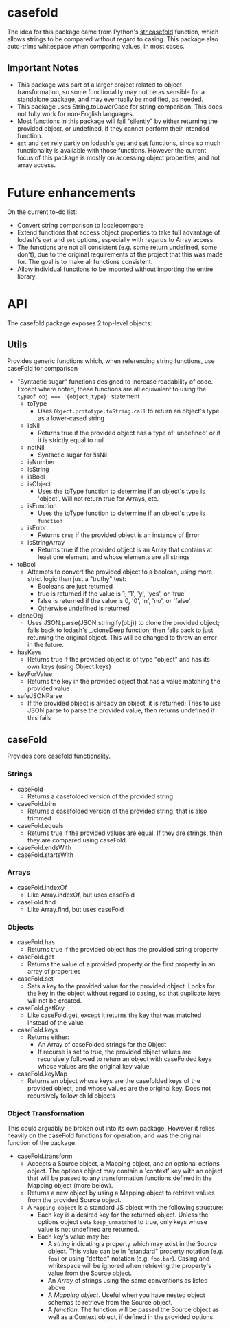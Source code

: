 # casefold
The idea for this package came from Python's [str.casefold](https://docs.python.org/3/library/stdtypes.html#str.casefold) function, which allows strings to be compared without regard to casing. This package also auto-trims whitespace when comparing values, in most cases.

## Important Notes
* This package was part of a larger project related to object transformation, so some functionality may not be as sensible for a standalone package, and may eventually be modified, as needed.
* This package uses String.toLowerCase for string comparison. This does not fully work for non-English languages.
* Most functions in this package will fail "silently" by either returning the provided object, or undefined, if they cannot perform their intended function.
* `get` and `set` rely partly on lodash's [get](https://lodash.com/docs/4.17.11#get) and [set](https://lodash.com/docs/4.17.11#set) functions, since so much functionality is available with those functions. However the current focus of this package is mostly on accessing object properties, and not array access.

# Future enhancements
On the current to-do list:
* Convert string comparison to localecompare
* Extend functions that access object properties to take full advantage of lodash's `get` and `set` options, especially with regards to Array access.
* The functions are not all consistent (e.g. some return undefined, some don't), due to the original requirements of the project that this was made for. The goal is to make all functions consistent.
* Allow individual functions to be imported without importing the entire library.

# API
The casefold package exposes 2 top-level objects:

## Utils
Provides generic functions which, when referencing string functions, use caseFold for comparison
  * "Syntactic sugar" functions designed to increase readability of code. Except where noted, these functions are all equivalent to using the `typeof obj === '{object_type}'` statement
    * toType
      * Uses `Object.prototype.toString.call` to return an object's type as a lower-cased string
    * isNil
      * Returns true if the provided object has a type of 'undefined' or if it is strictly equal to null
    * notNil
      * Syntactic sugar for !isNil
    * isNumber
    * isString
    * isBool
    * isObject
      * Uses the toType function to determine if an object's type is 'object'. Will not return true for Arrays, etc.
    * isFunction
      * Uses the toType function to determine if an object's type is `function`
    * isError
      * Returns `true` if the provided object is an instance of Error
    * isStringArray
      * Returns true if the provided object is an Array that contains at least one element, and whose elements are all strings
  * toBool
    * Attempts to convert the provided object to a boolean, using more strict logic than just a "truthy" test:
      * Booleans are just returned
      * true is returned if the value is 1, '1', 'y', 'yes', or 'true'
      * false is returned if the value is 0, '0', 'n', 'no', or 'false'
      * Otherwise undefined is returned
  * cloneObj
    * Uses JSON.parse(JSON.stringify(obj)) to clone the provided object; falls back to lodash's _.cloneDeep function; then falls back to just returning the original object. This will be changed to throw an error in the future.
  * hasKeys
    * Returns true if the provided object is of type "object" and has its own keys (using Object.keys)
  * keyForValue
    * Returns the key in the provided object that has a value matching the provided value
  * safeJSONParse
    * If the provided object is already an object, it is returned; Tries to use JSON.parse to parse the provided value, then returns undefined if this fails

## caseFold
Provides core casefold functionality.

### Strings
* caseFold
  * Returns a casefolded version of the provided string
* caseFold.trim
  * Returns a casefolded version of the provided string, that is also trimmed
* caseFold.equals
  * Returns true if the provided values are equal. If they are strings, then they are compared using caseFold.
* caseFold.endsWith
* caseFold.startsWith

### Arrays
* caseFold.indexOf
  * Like Array.indexOf, but uses caseFold
* caseFold.find
  * Like Array.find, but uses caseFold

### Objects
* caseFold.has
  * Returns true if the provided object has the provided string property
* caseFold.get
  * Returns the value of a provided property or the first property in an array of properties
* caseFold.set
  * Sets a key to the provided value for the provided object. Looks for the key in the object without regard to casing, so that duplicate keys will not be created.
* caseFold.getKey
  * Like caseFold.get, except it returns the key that was matched instead of the value
* caseFold.keys
  * Returns either:
    * An Array of caseFolded strings for the Object
    * If recurse is set to true, the provided object values are recursively followed to return an object with caseFolded keys whose values are the original key value
* caseFold.keyMap
  * Returns an object whose keys are the casefolded keys of the provided object, and whose values are the original key. Does not recursively follow child objects

### Object Transformation
This could arguably be broken out into its own package. However it relies heavily on the caseFold functions for operation, and was the original function of the package.

* caseFold.transform
  * Accepts a Source object, a Mapping object, and an optional options object. The options object may contain a 'context' key with an object that will be passed to any transformation functions defined in the Mapping object (more below).
  * Returns a new object by using a Mapping object to retrieve values from the provided Source object.
  * A `Mapping object` is a standard JS object with the following structure:
    * Each key is a desired key for the returned object. Unless the options object sets `keep_unmatched` to true, only keys whose value is not undefined are returned.
    * Each key's value may be:
      * A *string* indicating a property which may exist in the Source object. This value can be in "standard" property notation (e.g. `foo`) or using "dotted" notation (e.g. `foo.bar`). Casing and whitespace will be ignored when retrieving the property's value from the Source object.
      * An *Array* of strings using the same conventions as listed above
      * A *Mapping object*. Useful when you have nested object schemas to retrieve from the Source object.
      * A *function*. The function will be passed the Source object as well as a Context object, if defined in the provided options.

